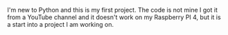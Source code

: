 I'm new to Python and this is my first project. The code is not mine I got it from a YouTube channel and it doesn't work on my Raspberry PI 4, but it is a start into a project I am working on.
